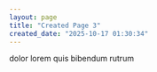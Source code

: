 ```yaml
---
layout: page
title: "Created Page 3"
created_date: "2025-10-17 01:30:34"
---
```


dolor lorem quis bibendum rutrum 
